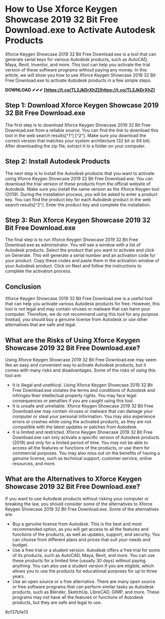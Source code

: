 # How to Use Xforce Keygen Showcase 2019 32 Bit Free Download.exe to Activate Autodesk Products
 
Xforce Keygen Showcase 2019 32 Bit Free Download.exe is a tool that can generate serial keys for various Autodesk products, such as AutoCAD, Maya, Revit, Inventor, and more. This tool can help you activate the trial version of these software programs without paying any money. In this article, we will show you how to use Xforce Keygen Showcase 2019 32 Bit Free Download.exe to activate Autodesk products in a few simple steps.
 
**DOWNLOAD ✔✔✔ [https://t.co/TL2JkDrXhZ](https://t.co/TL2JkDrXhZ)**


 
## Step 1: Download Xforce Keygen Showcase 2019 32 Bit Free Download.exe
 
The first step is to download Xforce Keygen Showcase 2019 32 Bit Free Download.exe from a reliable source. You can find the link to download this tool in the web search results[^1^] [^2^]. Make sure you download the correct version that matches your system architecture (32 bit or 64 bit). After downloading the zip file, extract it to a folder on your computer.
 
## Step 2: Install Autodesk Products
 
The next step is to install the Autodesk products that you want to activate using Xforce Keygen Showcase 2019 32 Bit Free Download.exe. You can download the trial version of these products from the official website of Autodesk. Make sure you install the same version as the Xforce Keygen tool (2019). During the installation process, you will be asked to enter a product key. You can find the product key for each Autodesk product in the web search results[^2^]. Enter the product key and complete the installation.
 
## Step 3: Run Xforce Keygen Showcase 2019 32 Bit Free Download.exe
 
The final step is to run Xforce Keygen Showcase 2019 32 Bit Free Download.exe as administrator. You will see a window with a list of Autodesk products. Select the product that you want to activate and click on Generate. This will generate a serial number and an activation code for your product. Copy these codes and paste them in the activation window of your Autodesk product. Click on Next and follow the instructions to complete the activation process.
 
## Conclusion
 
Xforce Keygen Showcase 2019 32 Bit Free Download.exe is a useful tool that can help you activate various Autodesk products for free. However, this tool is not legal and may contain viruses or malware that can harm your computer. Therefore, we do not recommend using this tool for any purpose. Instead, you should buy a genuine license from Autodesk or use other alternatives that are safe and legal.
  
## What are the Risks of Using Xforce Keygen Showcase 2019 32 Bit Free Download.exe?
 
Using Xforce Keygen Showcase 2019 32 Bit Free Download.exe may seem like an easy and convenient way to activate Autodesk products, but it comes with many risks and disadvantages. Some of the risks of using this tool are:
 
- It is illegal and unethical. Using Xforce Keygen Showcase 2019 32 Bit Free Download.exe violates the terms and conditions of Autodesk and infringes their intellectual property rights. You may face legal consequences or penalties if you are caught using this tool.
- It is unsafe and unreliable. Xforce Keygen Showcase 2019 32 Bit Free Download.exe may contain viruses or malware that can damage your computer or steal your personal information. You may also experience errors or crashes while using the activated products, as they are not compatible with the latest updates or patches from Autodesk.
- It is limited and restricted. Xforce Keygen Showcase 2019 32 Bit Free Download.exe can only activate a specific version of Autodesk products (2019) and only for a limited period of time. You may not be able to access all the features or functions of the products, or use them for commercial purposes. You may also miss out on the benefits of having a genuine license, such as technical support, customer service, online resources, and more.

## What are the Alternatives to Xforce Keygen Showcase 2019 32 Bit Free Download.exe?
 
If you want to use Autodesk products without risking your computer or breaking the law, you should consider some of the alternatives to Xforce Keygen Showcase 2019 32 Bit Free Download.exe. Some of the alternatives are:

- Buy a genuine license from Autodesk. This is the best and most recommended option, as you will get access to all the features and functions of the products, as well as updates, support, and security. You can choose from different plans and prices that suit your needs and budget.
- Use a free trial or a student version. Autodesk offers a free trial for some of its products, such as AutoCAD, Maya, Revit, and more. You can use these products for a limited time (usually 30 days) without paying anything. You can also use a student version if you are eligible, which allows you to use the products for educational purposes for up to three years.
- Use an open source or a free alternative. There are many open source or free software programs that can perform similar tasks as Autodesk products, such as Blender, SketchUp, LibreCAD, GIMP, and more. These programs may not have all the features or functions of Autodesk products, but they are safe and legal to use.

 8cf37b1e13
 
